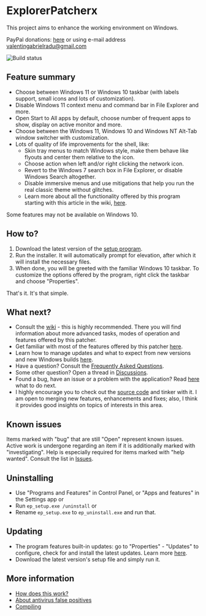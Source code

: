 # ExplorerPatcherx
This project aims to enhance the working environment on Windows.

PayPal donations: [here](https://www.paypal.com/donate?business=valentingabrielradu%40gmail.com&no_recurring=0&item_name=ExplorerPatcher&currency_code=EUR) or using e-mail address valentingabrielradu@gmail.com

![Build status](https://github.com/valinet/ExplorerPatcher/actions/workflows/build.yml/badge.svg)

## Feature summary

* Choose between Windows 11 or Windows 10 taskbar (with labels support, small icons and lots of customization).
* Disable Windows 11 context menu and command bar in File Explorer and more.
* Open Start to All apps by default, choose number of frequent apps to show, display on active monitor and more.
* Choose between the Windows 11, Windows 10 and Windows NT Alt-Tab window switcher with customization.
* Lots of quality of life improvements for the shell, like:
  * Skin tray menus to match Windows style, make them behave like flyouts and center them relative to the icon.
  * Choose action when left and/or right clicking the network icon.
  * Revert to the Windows 7 search box in File Explorer, or disable Windows Search altogether.
  * Disable immersive menus and use mitigations that help you run the real classic theme without glitches.
  * Learn more about all the functionality offered by this program starting with this article in the wiki, [here](https://github.com/valinet/ExplorerPatcher/wiki/All-features).

Some features may not be available on Windows 10.

## How to?

1. Download the latest version of the [setup program](https://github.com/valinet/ExplorerPatcher/releases/latest/download/ep_setup.exe).
2. Run the installer. It will automatically prompt for elevation, after which it will install the necessary files.
3. When done, you will be greeted with the familiar Windows 10 taskbar. To customize the options offered by the program, right click the taskbar and choose "Properties".

That's it. It's that simple.

## What next?

* Consult the [wiki](https://github.com/valinet/ExplorerPatcher/wiki) - this is highly recommended. There you will find information about more advanced tasks, modes of operation and features offered by this patcher.
* Get familiar with most of the features offered by this patcher [here](https://github.com/valinet/ExplorerPatcher/wiki/All-features).
* Learn how to manage updates and what to expect from new versions and new Windows builds [here](https://github.com/valinet/ExplorerPatcher/wiki/Configure-updates).
* Have a question? Consult the [Frequently Asked Questions](https://github.com/valinet/ExplorerPatcher/wiki/Frequently-asked-questions).
* Some other question? Open a thread in [Discussions](https://github.com/valinet/ExplorerPatcher/discussions).
* Found a bug, have an issue or a problem with the application? Read [here](https://github.com/valinet/ExplorerPatcher/wiki/Reporting-problems) what to do next.
* I highly encourage you to check out the [source code](https://github.com/valinet/ExplorerPatcher/tree/master) and tinker with it. I am open to merging new features, enhancements and fixes; also, I think it provides good insights on topics of interests in this area.

## Known issues

Items marked with "bug" that are still "Open" represent known issues. Active work is undergone regarding an item if it is additionally marked with "investigating". Help is especially required for items marked with "help wanted". Consult the list in [Issues](https://github.com/valinet/ExplorerPatcher/issues).

## Uninstalling

* Use "Programs and Features" in Control Panel, or "Apps and features" in the Settings app or
* Run `ep_setup.exe /uninstall` or
* Rename `ep_setup.exe` to `ep_uninstall.exe` and run that.

## Updating

* The program features built-in updates: go to "Properties" - "Updates" to configure, check for and install the latest updates. Learn more [here](https://github.com/valinet/ExplorerPatcher/wiki/Configure-updates).
* Download the latest version's setup file and simply run it.

## More information

* [How does this work?](https://github.com/valinet/ExplorerPatcher/wiki/How-does-it-work)
* [About antivirus false positives](https://github.com/valinet/ExplorerPatcher/wiki/Antivirus-false-positives)
* [Compiling](https://github.com/valinet/ExplorerPatcher/wiki/Compiling)

